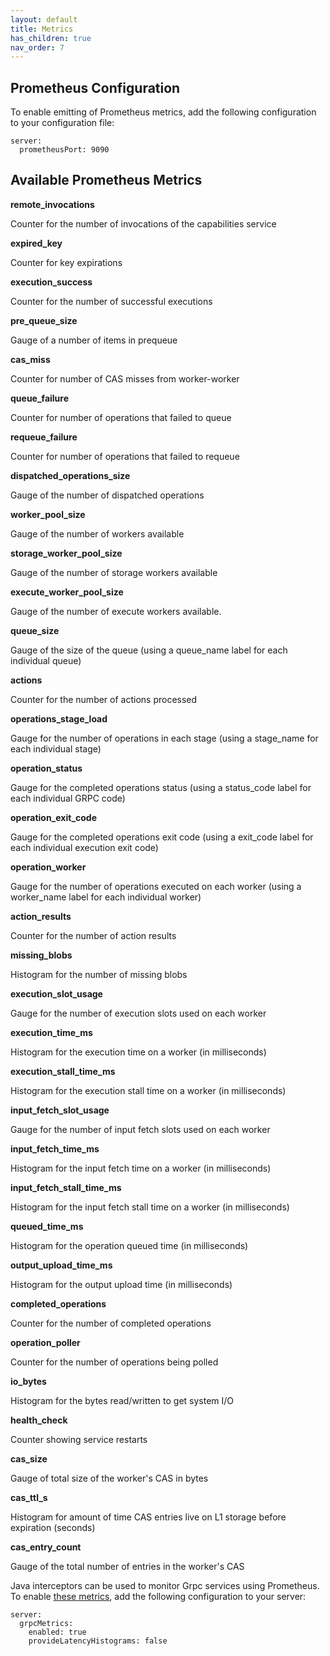 ```yaml
---
layout: default
title: Metrics
has_children: true
nav_order: 7
---
```


## Prometheus Configuration

To enable emitting of Prometheus metrics, add the following configuration to your configuration file:

```
server:
  prometheusPort: 9090
```

## Available Prometheus Metrics

**remote_invocations**

Counter for the number of invocations of the capabilities service

**expired_key**

Counter for key expirations

**execution_success**

Counter for the number of successful executions

**pre_queue_size**

Gauge of a number of items in prequeue

**cas_miss**

Counter for number of CAS misses from worker-worker

**queue_failure**

Counter for number of operations that failed to queue

**requeue_failure**

Counter for number of operations that failed to requeue

**dispatched_operations_size**

Gauge of the number of dispatched operations





**worker_pool_size**

Gauge of the number of workers available

**storage_worker_pool_size**

Gauge of the number of storage workers available

**execute_worker_pool_size**

Gauge of the number of execute workers available.

**queue_size**

Gauge of the size of the queue (using a queue_name label for each individual queue)

**actions**

Counter for the number of actions processed

**operations_stage_load**

Gauge for the number of operations in each stage (using a stage_name for each individual stage)

**operation_status**

Gauge for the completed operations status (using a status_code label for each individual GRPC code)

**operation_exit_code**

Gauge for the completed operations exit code (using a exit_code label for each individual execution exit code)

**operation_worker**

Gauge for the number of operations executed on each worker (using a worker_name label for each individual worker)

**action_results**

Counter for the number of action results

**missing_blobs**

Histogram for the number of missing blobs

**execution_slot_usage**

Gauge for the number of execution slots used on each worker

**execution_time_ms**

Histogram for the execution time on a worker (in milliseconds)

**execution_stall_time_ms**

Histogram for the execution stall time on a worker (in milliseconds)

**input_fetch_slot_usage**

Gauge for the number of input fetch slots used on each worker

**input_fetch_time_ms**

Histogram for the input fetch time on a worker (in milliseconds)

**input_fetch_stall_time_ms**

Histogram for the input fetch stall time on a worker (in milliseconds)

**queued_time_ms**

Histogram for the operation queued time (in milliseconds)

**output_upload_time_ms**

Histogram for the output upload time (in milliseconds)

**completed_operations**

Counter for the number of completed operations

**operation_poller**

Counter for the number of operations being polled

**io_bytes**

Histogram for the bytes read/written to get system I/O

**health_check**

Counter showing service restarts

**cas_size**

Gauge of total size of the worker's CAS in bytes

**cas_ttl_s**

Histogram for amount of time CAS entries live on L1 storage before expiration (seconds)

**cas_entry_count**

Gauge of the total number of entries in the worker's CAS

Java interceptors can be used to monitor Grpc services using Prometheus.  To enable [these metrics](https://github.com/grpc-ecosystem/java-grpc-prometheus), add the following configuration to your server:
```
server:
  grpcMetrics:
    enabled: true
    provideLatencyHistograms: false
```